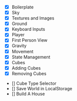 - [x] Boilerplate
- [x] Sky
- [x] Textures and Images
- [x] Ground
- [x] Keyboard Inputs
- [x] Player
- [x] First Person View
- [x] Gravity
- [x] Movement
- [x] State Management
- [x] Cubes
- [x] Adding Cubes
- [x] Removing Cubes
- [] Cube Type Selector
- [] Save World in LocalStorage
- [] Build A House
